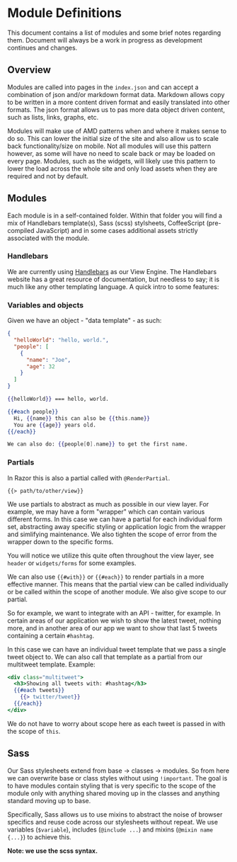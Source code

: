 # Module Definitions

This document contains a list of modules and some brief notes regarding them. Document will always be a work in progress as development continues and changes.

## Overview

Modules are called into pages in the `index.json` and can accept a combination of json and/or markdown format data. Markdown allows copy to be written in a more content driven format and easily translated into other formats. The json format allows us to pas more data object driven content, such as lists, links, graphs, etc.

Modules will make use of AMD patterns when and where it makes sense to do so. This can lower the initial size of the site and also allow us to scale back functionality/size on mobile. Not all modules will use this pattern however, as some will have no need to scale back or may be loaded on every page. Modules, such as the widgets, will likely use this pattern to lower the load across the whole site and only load assets when they are required and not by default.

## Modules

Each module is in a self-contained folder. Within that folder you will find a mix of Handlebars template(s), Sass (scss) stylsheets, CoffeeScript (pre-compiled JavaScript) and in some cases additional assets strictly associated with the module.

### Handlebars

We are currently using [Handlebars](http://handlebarsjs.com/) as our View Engine. The Handlebars website has a great resource of documentation, but needless to say; it is much like any other templating language. A quick intro to some features:

### Variables and objects

Given we have an object - "data template" - as such:
```json
{
  "helloWorld": "hello, world.",
  "people": [
    {
      "name": "Joe",
      "age": 32
    }
  ]
}
```

```handlebars
{{helloWorld}} === hello, world.

{{#each people}}
  Hi, {{name}} this can also be {{this.name}}
  You are {{age}} years old.
{{/each}}

We can also do: {{people[0].name}} to get the first name.
```

### Partials

In Razor this is also a partial called with `@RenderPartial`.

```
{{> path/to/other/view}}
```

We use partials to abstract as much as possible in our view layer. For example, we may have a form "wrapper" which can contain various different forms. In this case we can have a partial for each individual form set, abstracting away specific styling or application logic from the wrapper and simlifying maintenance. We also tighten the scope of error from the wrapper down to the specific forms.

You will notice we utilize this quite often throughout the view layer, see `header` or `widgets/forms` for some examples.

We can also use `{{#with}}` or `{{#each}}` to render partials in a more effective manner. This means that the partial view can be called individually or be called within the scope of another module. We also give scope to our partial.

So for example, we want to integrate with an API - twitter, for example. In certain areas of our application we wish to show the latest tweet, nothing more, and in another area of our app we want to show that last 5 tweets containing a certain `#hashtag`.

In this case we can have an individual tweet template that we pass a single tweet object to. We can also call that template as a partial from our multitweet template. Example:

```handlebars
<div class="multitweet">
  <h3>Showing all tweets with: #hashtag</h3>
  {{#each tweets}}
    {{> twitter/tweet}}
  {{/each}}
</div>
```

We do not have to worry about scope here as each tweet is passed in with the scope of `this`.

## Sass

Our Sass stylesheets extend from base -> classes -> modules. So from here we can overwrite base or class styles without using `!important`. The goal is to have modules contain styling that is very specific to the scope of the module only with anything shared moving up in the classes and anything standard moving up to base.

Specifically, Sass allows us to use mixins to abstract the noise of browser specifics and reuse code across our stylesheets without repeat. We use variables (`$variable`), includes (`@include ...`) and mixins (`@mixin name {...}`) to achieve this.

**Note: we use the scss syntax.**